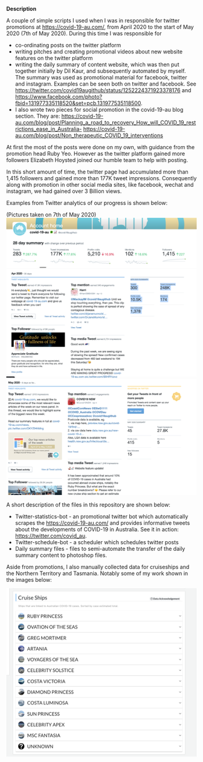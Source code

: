 
__Description__

A couple of simple scripts I used when I was in responsible for twitter promotions at https://covid-19-au.com/, from April 2020 to the start of May 2020 (7th of May 2020). During this time I was responsible for 

* co-ordinating posts on the twitter platform  
* writing pitches and creating promotional videos about new website features on the twitter platform
* writing the daily summary of content website, which was then put together initially by Dil Kaur, and subsequently automated by myself. The summary was used as promotional material for facebook, twitter and instagram. Examples can be seen both on twitter and facebook.  See https://twitter.com/covid19augithub/status/1252224371923378176 and https://www.facebook.com/photo?fbid=131977335118520&set=pcb.131977535118500. 
* I also wrote two pieces for social promotion in the covid-19-au blog section. They are: https://covid-19-au.com/blog/post/Planning_a_road_to_recovery_How_will_COVID_19_restrictions_ease_in_Australia- https://covid-19-au.com/blog/post/Non_therapeutic_COVID_19_interventions

At first the most of the posts were done on my own, with guidance from the promotion head Ruby Yeo. However as the twitter platform gained more followers Elizabeth Hoysted joined our humble team to help with posting. 

In this short amount of time, the twitter page had accumulated more than 1,415 followers and gained more than 177K tweet impressions. Consequently along with promotion in other social media sites, like facebook, wechat and instagram, we had gained over 3 Billion views. 

Examples from Twitter analytics of our progress is shown below: 

(Pictures taken on 7th of May 2020)
![](Images/twitter-home.png)
![](Images/twitter-april.png)
![](Images/twitter-may.png)

A short description of the files in this repository are shown below:

* Twitter-statistics-bot - an promotional twitter bot which automatically scrapes the https://covid-19-au.com/ and provides informative tweets about the developments of COVID-19 in Australia. See it in action: https://twitter.com/covid_au. 
* Twitter-schedule-bot - a scheduler which schedules twitter posts 
* Daily summary files - files to semi-automate the transfer of the daily summary content to photoshop files. 


Aside from promotions, I also manually collected data for cruiseships and the Northern Territory and Tasmania. Notably some of my work shown in the images below: 



![](Images/cruiseships.png)
